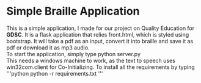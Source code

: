 # Simple Braille Application<br/>
This is a simple application, I made for our project on Quality Education for **GDSC**. It is a flask application that relies front.html, which is styled using bootstrap. It will take a pdf as an input, convert it into braille and save it as pdf or download it as mp3 audio.<br>To start the application, simply type python server.py<br />This needs a windows machine to work, as the text to speech uses win32com.client for Co-Initializing. To install all the requirements by typing
'''python
 python -r requirements.txt 
'''
